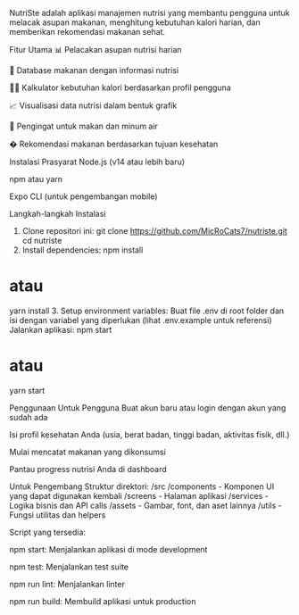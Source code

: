 NutriSte adalah aplikasi manajemen nutrisi yang membantu pengguna untuk melacak asupan makanan, menghitung kebutuhan kalori harian, dan memberikan rekomendasi makanan sehat.

Fitur Utama
📊 Pelacakan asupan nutrisi harian

🍎 Database makanan dengan informasi nutrisi

🏋️‍♂️ Kalkulator kebutuhan kalori berdasarkan profil pengguna

📈 Visualisasi data nutrisi dalam bentuk grafik

🔔 Pengingat untuk makan dan minum air

� Rekomendasi makanan berdasarkan tujuan kesehatan

Instalasi
Prasyarat
Node.js (v14 atau lebih baru)

npm atau yarn

Expo CLI (untuk pengembangan mobile)

Langkah-langkah Instalasi
1. Clone repositori ini:
git clone https://github.com/MicRoCats7/nutriste.git
cd nutriste
2. Install dependencies:
npm install
# atau
yarn install
3. Setup environment variables:
Buat file .env di root folder dan isi dengan variabel yang diperlukan (lihat .env.example untuk referensi)
Jalankan aplikasi:
npm start
# atau
yarn start

Penggunaan
Untuk Pengguna
Buat akun baru atau login dengan akun yang sudah ada

Isi profil kesehatan Anda (usia, berat badan, tinggi badan, aktivitas fisik, dll.)

Mulai mencatat makanan yang dikonsumsi

Pantau progress nutrisi Anda di dashboard

Untuk Pengembang
Struktur direktori:
/src
  /components - Komponen UI yang dapat digunakan kembali
  /screens - Halaman aplikasi
  /services - Logika bisnis dan API calls
  /assets - Gambar, font, dan aset lainnya
  /utils - Fungsi utilitas dan helpers

  Script yang tersedia:

npm start: Menjalankan aplikasi di mode development

npm test: Menjalankan test suite

npm run lint: Menjalankan linter

npm run build: Membuild aplikasi untuk production
